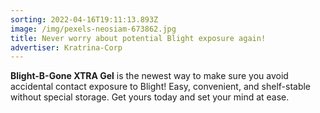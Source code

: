 ```yaml
---
sorting: 2022-04-16T19:11:13.893Z
image: /img/pexels-neosiam-673862.jpg
title: Never worry about potential Blight exposure again!
advertiser: Kratrina-Corp
---
```

**Blight-B-Gone XTRA Gel** is the newest way to make sure you avoid accidental contact exposure to Blight! Easy, convenient, and shelf-stable without special storage. Get yours today and set your mind at ease.